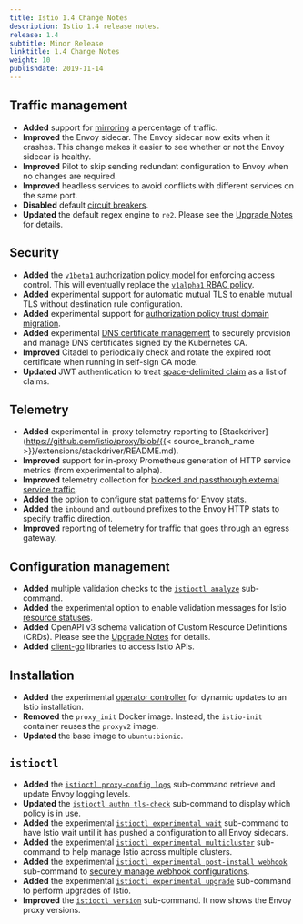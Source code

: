 ```yaml
---
title: Istio 1.4 Change Notes
description: Istio 1.4 release notes.
release: 1.4
subtitle: Minor Release
linktitle: 1.4 Change Notes
weight: 10
publishdate: 2019-11-14
---
```


## Traffic management

- **Added** support for [mirroring](/docs/tasks/traffic-management/mirroring/) a percentage of traffic.
- **Improved** the Envoy sidecar. The Envoy sidecar now exits when it crashes. This change makes it easier to see whether or not the Envoy sidecar is healthy.
- **Improved** Pilot to skip sending redundant configuration to Envoy when no changes are required.
- **Improved** headless services to avoid conflicts with different services on the same port.
- **Disabled** default [circuit breakers](/docs/tasks/traffic-management/circuit-breaking/).
- **Updated** the default regex engine to `re2`. Please see the [Upgrade Notes](/news/releases/1.4.x/announcing-1.4/upgrade-notes) for details.

## Security

- **Added** the [`v1beta1` authorization policy model](/blog/2019/v1beta1-authorization-policy/) for enforcing access control. This will eventually replace the [`v1alpha1` RBAC policy](https://archive.istio.io/1.4/docs/reference/config/security/istio.rbac.v1alpha1/).
- **Added** experimental support for automatic mutual TLS to enable mutual TLS without destination rule configuration.
- **Added** experimental support for [authorization policy trust domain migration](/docs/tasks/security/authorization/authz-td-migration/).
- **Added** experimental [DNS certificate management](/blog/2019/dns-cert/) to securely provision and manage DNS certificates signed by the Kubernetes CA.
- **Improved** Citadel to periodically check and rotate the expired root certificate when running in self-sign CA mode.
- **Updated** JWT authentication to treat [space-delimited claim](https://github.com/istio/istio/issues/13565) as a list of claims.

## Telemetry

- **Added** experimental in-proxy telemetry reporting to [Stackdriver](https://github.com/istio/proxy/blob/{{< source_branch_name >}}/extensions/stackdriver/README.md).
- **Improved** support for in-proxy Prometheus generation of HTTP service metrics (from experimental to alpha).
- **Improved** telemetry collection for [blocked and passthrough external service traffic](/blog/2019/monitoring-external-service-traffic/).
- **Added** the option to configure [stat patterns](/docs/reference/config/istio.mesh.v1alpha1/#MeshConfig) for Envoy stats.
- **Added** the `inbound` and `outbound` prefixes to the Envoy HTTP stats to specify traffic direction.
- **Improved** reporting of telemetry for traffic that goes through an egress gateway.

## Configuration management

- **Added** multiple validation checks to the [`istioctl analyze`](/docs/ops/diagnostic-tools/istioctl-analyze/) sub-command.
- **Added** the experimental option to enable validation messages for Istio [resource statuses](/docs/ops/diagnostic-tools/istioctl-analyze/#enabling-validation-messages-for-resource-status).
- **Added** OpenAPI v3 schema validation of Custom Resource Definitions (CRDs). Please see the [Upgrade Notes](/news/releases/1.4.x/announcing-1.4/upgrade-notes) for details.
- **Added** [client-go](https://github.com/istio/client-go) libraries to access Istio APIs.

## Installation

- **Added** the experimental [operator controller](/docs/setup/install/operator/) for dynamic updates to an Istio installation.
- **Removed** the `proxy_init` Docker image. Instead, the `istio-init` container reuses the `proxyv2` image.
- **Updated** the base image to `ubuntu:bionic`.

## `istioctl`

- **Added** the [`istioctl proxy-config logs`](/docs/reference/commands/istioctl/#istioctl-proxy-config-log) sub-command retrieve and update Envoy logging levels.
- **Updated** the [`istioctl authn tls-check`](https://archive.istio.io/v1.4/docs/reference/commands/istioctl/#istioctl-authn-tls-check) sub-command to display which policy is in use.
- **Added** the experimental [`istioctl experimental wait`](/docs/reference/commands/istioctl/#istioctl-experimental-wait) sub-command to have Istio wait until it has pushed a configuration to all Envoy sidecars.
- **Added** the experimental [`istioctl experimental multicluster`](/docs/reference/commands/istioctl/#istioctl-experimental-multicluster) sub-command to help manage Istio across multiple clusters.
- **Added** the experimental [`istioctl experimental post-install webhook`](/docs/reference/commands/istioctl/#istioctl-experimental-post-install-webhook) sub-command to [securely manage webhook configurations](/blog/2019/webhook/).
- **Added** the experimental [`istioctl experimental upgrade`](https://archive.istio.io/v1.4/docs/setup/upgrade/istioctl-upgrade/) sub-command to perform upgrades of Istio.
- **Improved** the [`istioctl version`](/docs/reference/commands/istioctl/#istioctl-version) sub-command. It now shows the Envoy proxy versions.
